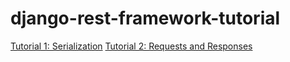 # django-rest-framework-tutorial

[Tutorial 1: Serialization](https://www.django-rest-framework.org/tutorial/1-serialization/)
[Tutorial 2: Requests and Responses](https://www.django-rest-framework.org/tutorial/2-requests-and-responses/)